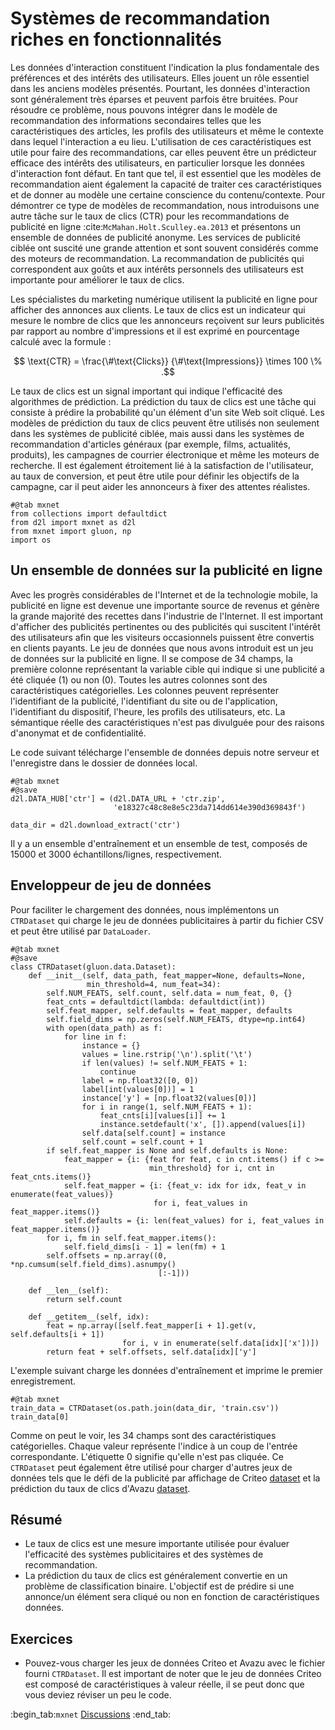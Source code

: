 # Systèmes de recommandation riches en fonctionnalités

Les données d'interaction constituent l'indication la plus fondamentale des préférences et des intérêts des utilisateurs. Elles jouent un rôle essentiel dans les anciens modèles présentés. Pourtant, les données d'interaction sont généralement très éparses et peuvent parfois être bruitées. Pour résoudre ce problème, nous pouvons intégrer dans le modèle de recommandation des informations secondaires telles que les caractéristiques des articles, les profils des utilisateurs et même le contexte dans lequel l'interaction a eu lieu. L'utilisation de ces caractéristiques est utile pour faire des recommandations, car elles peuvent être un prédicteur efficace des intérêts des utilisateurs, en particulier lorsque les données d'interaction font défaut. En tant que tel, il est essentiel que les modèles de recommandation aient également la capacité de traiter ces caractéristiques et de donner au modèle une certaine conscience du contenu/contexte. Pour démontrer ce type de modèles de recommandation, nous introduisons une autre tâche sur le taux de clics (CTR) pour les recommandations de publicité en ligne :cite:`McMahan.Holt.Sculley.ea.2013` et présentons un ensemble de données de publicité anonyme. Les services de publicité ciblée ont suscité une grande attention et sont souvent considérés comme des moteurs de recommandation. La recommandation de publicités qui correspondent aux goûts et aux intérêts personnels des utilisateurs est importante pour améliorer le taux de clics.


Les spécialistes du marketing numérique utilisent la publicité en ligne pour afficher des annonces aux clients. Le taux de clics est un indicateur qui mesure le nombre de clics que les annonceurs reçoivent sur leurs publicités par rapport au nombre d'impressions et il est exprimé en pourcentage calculé avec la formule : 

$$ \text{CTR} = \frac{\#\text{Clicks}} {\#\text{Impressions}} \times 100 \% .$$

Le taux de clics est un signal important qui indique l'efficacité des algorithmes de prédiction. La prédiction du taux de clics est une tâche qui consiste à prédire la probabilité qu'un élément d'un site Web soit cliqué. Les modèles de prédiction du taux de clics peuvent être utilisés non seulement dans les systèmes de publicité ciblée, mais aussi dans les systèmes de recommandation d'articles généraux (par exemple, films, actualités, produits), les campagnes de courrier électronique et même les moteurs de recherche. Il est également étroitement lié à la satisfaction de l'utilisateur, au taux de conversion, et peut être utile pour définir les objectifs de la campagne, car il peut aider les annonceurs à fixer des attentes réalistes.

```{.python .input}
#@tab mxnet
from collections import defaultdict
from d2l import mxnet as d2l
from mxnet import gluon, np
import os
```

## Un ensemble de données sur la publicité en ligne

Avec les progrès considérables de l'Internet et de la technologie mobile, la publicité en ligne est devenue une importante source de revenus et génère la grande majorité des recettes dans l'industrie de l'Internet. Il est important d'afficher des publicités pertinentes ou des publicités qui suscitent l'intérêt des utilisateurs afin que les visiteurs occasionnels puissent être convertis en clients payants. Le jeu de données que nous avons introduit est un jeu de données sur la publicité en ligne. Il se compose de 34 champs, la première colonne représentant la variable cible qui indique si une publicité a été cliquée (1) ou non (0). Toutes les autres colonnes sont des caractéristiques catégorielles. Les colonnes peuvent représenter l'identifiant de la publicité, l'identifiant du site ou de l'application, l'identifiant du dispositif, l'heure, les profils des utilisateurs, etc. La sémantique réelle des caractéristiques n'est pas divulguée pour des raisons d'anonymat et de confidentialité.

Le code suivant télécharge l'ensemble de données depuis notre serveur et l'enregistre dans le dossier de données local.

```{.python .input  n=15}
#@tab mxnet
#@save
d2l.DATA_HUB['ctr'] = (d2l.DATA_URL + 'ctr.zip',
                       'e18327c48c8e8e5c23da714dd614e390d369843f')

data_dir = d2l.download_extract('ctr')
```

Il y a un ensemble d'entraînement et un ensemble de test, composés de 15000 et 3000 échantillons/lignes, respectivement.

## Enveloppeur de jeu de données

Pour faciliter le chargement des données, nous implémentons un `CTRDataset` qui charge le jeu de données publicitaires à partir du fichier CSV et peut être utilisé par `DataLoader`.

```{.python .input  n=13}
#@tab mxnet
#@save
class CTRDataset(gluon.data.Dataset):
    def __init__(self, data_path, feat_mapper=None, defaults=None,
                 min_threshold=4, num_feat=34):
        self.NUM_FEATS, self.count, self.data = num_feat, 0, {}
        feat_cnts = defaultdict(lambda: defaultdict(int))
        self.feat_mapper, self.defaults = feat_mapper, defaults
        self.field_dims = np.zeros(self.NUM_FEATS, dtype=np.int64)
        with open(data_path) as f:
            for line in f:
                instance = {}
                values = line.rstrip('\n').split('\t')
                if len(values) != self.NUM_FEATS + 1:
                    continue
                label = np.float32([0, 0])
                label[int(values[0])] = 1
                instance['y'] = [np.float32(values[0])]
                for i in range(1, self.NUM_FEATS + 1):
                    feat_cnts[i][values[i]] += 1
                    instance.setdefault('x', []).append(values[i])
                self.data[self.count] = instance
                self.count = self.count + 1
        if self.feat_mapper is None and self.defaults is None:
            feat_mapper = {i: {feat for feat, c in cnt.items() if c >=
                               min_threshold} for i, cnt in feat_cnts.items()}
            self.feat_mapper = {i: {feat_v: idx for idx, feat_v in enumerate(feat_values)}
                                for i, feat_values in feat_mapper.items()}
            self.defaults = {i: len(feat_values) for i, feat_values in feat_mapper.items()}
        for i, fm in self.feat_mapper.items():
            self.field_dims[i - 1] = len(fm) + 1
        self.offsets = np.array((0, *np.cumsum(self.field_dims).asnumpy()
                                 [:-1]))
        
    def __len__(self):
        return self.count
    
    def __getitem__(self, idx):
        feat = np.array([self.feat_mapper[i + 1].get(v, self.defaults[i + 1])
                         for i, v in enumerate(self.data[idx]['x'])])
        return feat + self.offsets, self.data[idx]['y']
```

L'exemple suivant charge les données d'entraînement et imprime le premier enregistrement.

```{.python .input  n=16}
#@tab mxnet
train_data = CTRDataset(os.path.join(data_dir, 'train.csv'))
train_data[0]
```

Comme on peut le voir, les 34 champs sont des caractéristiques catégorielles. Chaque valeur représente l'indice à un coup de l'entrée correspondante. L'étiquette $0$ signifie qu'elle n'est pas cliquée. Ce `CTRDataset` peut également être utilisé pour charger d'autres jeux de données tels que le défi de la publicité par affichage de Criteo [dataset](https://labs.criteo.com/2014/02/kaggle-display-advertising-challenge-dataset/) et la prédiction du taux de clics d'Avazu [dataset](https://www.kaggle.com/c/avazu-ctr-prediction). 

## Résumé 
* Le taux de clics est une mesure importante utilisée pour évaluer l'efficacité des systèmes publicitaires et des systèmes de recommandation.
* La prédiction du taux de clics est généralement convertie en un problème de classification binaire. L'objectif est de prédire si une annonce/un élément sera cliqué ou non en fonction de caractéristiques données.

## Exercices

* Pouvez-vous charger les jeux de données Criteo et Avazu avec le fichier fourni `CTRDataset`. Il est important de noter que le jeu de données Criteo est composé de caractéristiques à valeur réelle, il se peut donc que vous deviez réviser un peu le code.

:begin_tab:`mxnet`
[Discussions](https://discuss.d2l.ai/t/405)
:end_tab:

